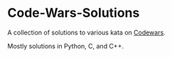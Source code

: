 # Code-Wars-Solutions
A collection of solutions to various kata on [Codewars](codewars.com).

Mostly solutions in Python, C, and C++.
